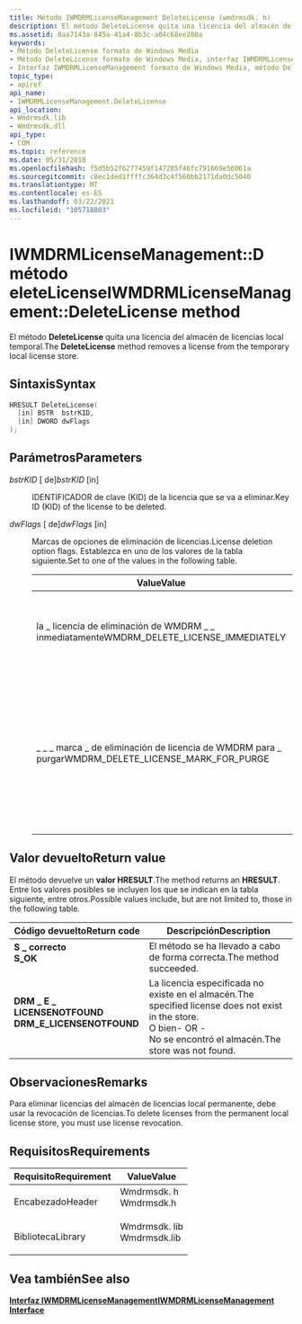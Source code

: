 ```yaml
---
title: Método IWMDRMLicenseManagement DeleteLicense (wmdrmsdk. h)
description: El método DeleteLicense quita una licencia del almacén de licencias local temporal.
ms.assetid: 0aa7143a-845a-41a4-8b3c-a04c68ee280a
keywords:
- Método DeleteLicense formato de Windows Media
- Método DeleteLicense formato de Windows Media, interfaz IWMDRMLicenseManagement
- Interfaz IWMDRMLicenseManagement formato de Windows Media, método DeleteLicense
topic_type:
- apiref
api_name:
- IWMDRMLicenseManagement.DeleteLicense
api_location:
- Wmdrmsdk.lib
- Wmdrmsdk.dll
api_type:
- COM
ms.topic: reference
ms.date: 05/31/2018
ms.openlocfilehash: f5d5b52f6277459f147285f46fc791669e56061a
ms.sourcegitcommit: c8ec1ded1ffffc364d3c4f560bb2171da0dc5040
ms.translationtype: MT
ms.contentlocale: es-ES
ms.lasthandoff: 03/22/2021
ms.locfileid: "105718803"
---
```

# <a name="iwmdrmlicensemanagementdeletelicense-method"></a><span data-ttu-id="f0d8f-106">IWMDRMLicenseManagement::D método eleteLicense</span><span class="sxs-lookup"><span data-stu-id="f0d8f-106">IWMDRMLicenseManagement::DeleteLicense method</span></span>

<span data-ttu-id="f0d8f-107">El método **DeleteLicense** quita una licencia del almacén de licencias local temporal.</span><span class="sxs-lookup"><span data-stu-id="f0d8f-107">The **DeleteLicense** method removes a license from the temporary local license store.</span></span>

## <a name="syntax"></a><span data-ttu-id="f0d8f-108">Sintaxis</span><span class="sxs-lookup"><span data-stu-id="f0d8f-108">Syntax</span></span>


```C++
HRESULT DeleteLicense(
  [in] BSTR  bstrKID,
  [in] DWORD dwFlags
);
```



## <a name="parameters"></a><span data-ttu-id="f0d8f-109">Parámetros</span><span class="sxs-lookup"><span data-stu-id="f0d8f-109">Parameters</span></span>

<dl> <dt>

<span data-ttu-id="f0d8f-110">*bstrKID* \[ de\]</span><span class="sxs-lookup"><span data-stu-id="f0d8f-110">*bstrKID* \[in\]</span></span>
</dt> <dd>

<span data-ttu-id="f0d8f-111">IDENTIFICADOR de clave (KID) de la licencia que se va a eliminar.</span><span class="sxs-lookup"><span data-stu-id="f0d8f-111">Key ID (KID) of the license to be deleted.</span></span>

</dd> <dt>

<span data-ttu-id="f0d8f-112">*dwFlags* \[ de\]</span><span class="sxs-lookup"><span data-stu-id="f0d8f-112">*dwFlags* \[in\]</span></span>
</dt> <dd>

<span data-ttu-id="f0d8f-113">Marcas de opciones de eliminación de licencias.</span><span class="sxs-lookup"><span data-stu-id="f0d8f-113">License deletion option flags.</span></span> <span data-ttu-id="f0d8f-114">Establezca en uno de los valores de la tabla siguiente.</span><span class="sxs-lookup"><span data-stu-id="f0d8f-114">Set to one of the values in the following table.</span></span>



| <span data-ttu-id="f0d8f-115">Value</span><span class="sxs-lookup"><span data-stu-id="f0d8f-115">Value</span></span>                                    | <span data-ttu-id="f0d8f-116">Descripción</span><span class="sxs-lookup"><span data-stu-id="f0d8f-116">Description</span></span>                                                                                                                                                                                           |
|------------------------------------------|-------------------------------------------------------------------------------------------------------------------------------------------------------------------------------------------------------|
| <span data-ttu-id="f0d8f-117">la \_ licencia de eliminación de WMDRM \_ \_ inmediatamente</span><span class="sxs-lookup"><span data-stu-id="f0d8f-117">WMDRM\_DELETE\_LICENSE\_IMMEDIATELY</span></span>      | <span data-ttu-id="f0d8f-118">Especifica que la licencia se debe quitar del almacén de inmediato.</span><span class="sxs-lookup"><span data-stu-id="f0d8f-118">Specifies that the license should be removed from the store immediately.</span></span>                                                                                                                              |
| <span data-ttu-id="f0d8f-119">\_ \_ \_ marca \_ de eliminación de licencia de WMDRM para \_ purgar</span><span class="sxs-lookup"><span data-stu-id="f0d8f-119">WMDRM\_DELETE\_LICENSE\_MARK\_FOR\_PURGE</span></span> | <span data-ttu-id="f0d8f-120">Especifica que la licencia debe marcarse para su eliminación, pero no debe quitarse del almacén hasta que se llame al método [**CleanLicenseStore**](iwmdrmlicensemanagement-cleanlicensestore.md) .</span><span class="sxs-lookup"><span data-stu-id="f0d8f-120">Specifies that the license should be marked for deletion, but should not be removed from the store until the [**CleanLicenseStore**](iwmdrmlicensemanagement-cleanlicensestore.md) method is called.</span></span> |



 

</dd> </dl>

## <a name="return-value"></a><span data-ttu-id="f0d8f-121">Valor devuelto</span><span class="sxs-lookup"><span data-stu-id="f0d8f-121">Return value</span></span>

<span data-ttu-id="f0d8f-122">El método devuelve un **valor HRESULT**.</span><span class="sxs-lookup"><span data-stu-id="f0d8f-122">The method returns an **HRESULT**.</span></span> <span data-ttu-id="f0d8f-123">Entre los valores posibles se incluyen los que se indican en la tabla siguiente, entre otros.</span><span class="sxs-lookup"><span data-stu-id="f0d8f-123">Possible values include, but are not limited to, those in the following table.</span></span>



| <span data-ttu-id="f0d8f-124">Código devuelto</span><span class="sxs-lookup"><span data-stu-id="f0d8f-124">Return code</span></span>                                                                                            | <span data-ttu-id="f0d8f-125">Descripción</span><span class="sxs-lookup"><span data-stu-id="f0d8f-125">Description</span></span>                                                                                                         |
|--------------------------------------------------------------------------------------------------------|---------------------------------------------------------------------------------------------------------------------|
| <dl> <span data-ttu-id="f0d8f-126"><dt>**S \_ correcto**</dt></span><span class="sxs-lookup"><span data-stu-id="f0d8f-126"><dt>**S\_OK**</dt></span></span> </dl>                   | <span data-ttu-id="f0d8f-127">El método se ha llevado a cabo de forma correcta.</span><span class="sxs-lookup"><span data-stu-id="f0d8f-127">The method succeeded.</span></span><br/>                                                                                    |
| <dl> <span data-ttu-id="f0d8f-128"><dt>**DRM \_ E \_ LICENSENOTFOUND**</dt></span><span class="sxs-lookup"><span data-stu-id="f0d8f-128"><dt>**DRM\_E\_LICENSENOTFOUND**</dt></span></span> </dl> | <span data-ttu-id="f0d8f-129">La licencia especificada no existe en el almacén.</span><span class="sxs-lookup"><span data-stu-id="f0d8f-129">The specified license does not exist in the store.</span></span><br/> <span data-ttu-id="f0d8f-130">O bien</span><span class="sxs-lookup"><span data-stu-id="f0d8f-130">- OR -</span></span><br/> <span data-ttu-id="f0d8f-131">No se encontró el almacén.</span><span class="sxs-lookup"><span data-stu-id="f0d8f-131">The store was not found.</span></span><br/> |



 

## <a name="remarks"></a><span data-ttu-id="f0d8f-132">Observaciones</span><span class="sxs-lookup"><span data-stu-id="f0d8f-132">Remarks</span></span>

<span data-ttu-id="f0d8f-133">Para eliminar licencias del almacén de licencias local permanente, debe usar la revocación de licencias.</span><span class="sxs-lookup"><span data-stu-id="f0d8f-133">To delete licenses from the permanent local license store, you must use license revocation.</span></span>

## <a name="requirements"></a><span data-ttu-id="f0d8f-134">Requisitos</span><span class="sxs-lookup"><span data-stu-id="f0d8f-134">Requirements</span></span>



| <span data-ttu-id="f0d8f-135">Requisito</span><span class="sxs-lookup"><span data-stu-id="f0d8f-135">Requirement</span></span> | <span data-ttu-id="f0d8f-136">Value</span><span class="sxs-lookup"><span data-stu-id="f0d8f-136">Value</span></span> |
|--------------------|-----------------------------------------------------------------------------------------|
| <span data-ttu-id="f0d8f-137">Encabezado</span><span class="sxs-lookup"><span data-stu-id="f0d8f-137">Header</span></span><br/>  | <dl> <span data-ttu-id="f0d8f-138"><dt>Wmdrmsdk. h</dt></span><span class="sxs-lookup"><span data-stu-id="f0d8f-138"><dt>Wmdrmsdk.h</dt></span></span> </dl>   |
| <span data-ttu-id="f0d8f-139">Biblioteca</span><span class="sxs-lookup"><span data-stu-id="f0d8f-139">Library</span></span><br/> | <dl> <span data-ttu-id="f0d8f-140"><dt>Wmdrmsdk. lib</dt></span><span class="sxs-lookup"><span data-stu-id="f0d8f-140"><dt>Wmdrmsdk.lib</dt></span></span> </dl> |



## <a name="see-also"></a><span data-ttu-id="f0d8f-141">Vea también</span><span class="sxs-lookup"><span data-stu-id="f0d8f-141">See also</span></span>

<dl> <dt>

[<span data-ttu-id="f0d8f-142">**Interfaz IWMDRMLicenseManagement**</span><span class="sxs-lookup"><span data-stu-id="f0d8f-142">**IWMDRMLicenseManagement Interface**</span></span>](iwmdrmlicensemanagement.md)
</dt> </dl>

 

 





